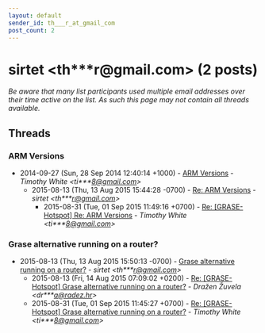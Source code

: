```yaml
---
layout: default
sender_id: th___r_at_gmail_com
post_count: 2
---
```


# sirtet <th***r<span>@</span>gmail.com> (2 posts)

_Be aware that many list participants used multiple email addresses over their time active on the list. As such this page may not contain all threads available._

## Threads

### ARM Versions
+ 2014-09-27 (Sun, 28 Sep 2014 12:40:14 +1000) - [ARM Versions](/archive/2014/09/ab5c640081f5bb1746f5445b98307b735983a014b878ff60c32acc05ba0ffaa3) - _Timothy White \<ti***8@gmail.com\>_
  + 2015-08-13 (Thu, 13 Aug 2015 15:44:28 -0700) - [Re: ARM Versions](/archive/2015/08/b57f40cd3ed683b21ef47b4d6d109e4a7b6bf24787508519182ba9e660aeedb3) - _sirtet \<th***r@gmail.com\>_
    + 2015-08-31 (Tue, 01 Sep 2015 11:49:16 +0700) - [Re: [GRASE-Hotspot] Re: ARM Versions](/archive/2015/08/ee4039cdc97b101ce3d839cb7f4db41eaadb87c0d40f42d4ed3d9c759d5cb8e4) - _Timothy White \<ti***8@gmail.com\>_

### Grase alternative running on a router?
+ 2015-08-13 (Thu, 13 Aug 2015 15:50:13 -0700) - [Grase alternative running on a router?](/archive/2015/08/c58cebf3b5d371e414e58aac5324bd74bc47d61bbb067f0c107da8a92777c84d) - _sirtet \<th***r@gmail.com\>_
  + 2015-08-13 (Fri, 14 Aug 2015 07:09:02 +0200) - [Re: [GRASE-Hotspot] Grase alternative running on a router?](/archive/2015/08/299824e2a8059a89f44e74e85c457a56a32d0d0a5a293f6dda650f257561505e) - _Dražen Žuvela \<dr***a@radez.hr\>_
  + 2015-08-31 (Tue, 01 Sep 2015 11:45:27 +0700) - [Re: [GRASE-Hotspot] Grase alternative running on a router?](/archive/2015/08/a129701d19484aae2bb038b036232a4c720b123f37b9a71793905518858a963d) - _Timothy White \<ti***8@gmail.com\>_

